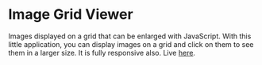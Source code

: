 # Image Grid Viewer
Images displayed on a grid that can be enlarged with JavaScript. 
With this little application, you can display images on a grid and click on them to see them in a larger size. It is fully responsive also. 
Live [here](https://sebarbossus.github.io/img-grid-viewer/).
